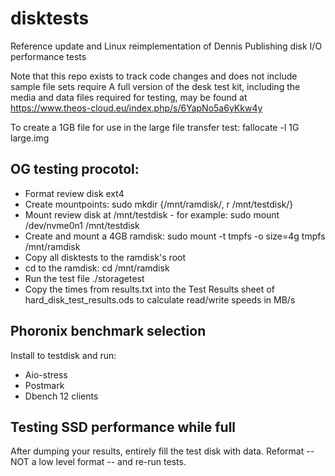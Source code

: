 # disktests
Reference update and Linux reimplementation of Dennis Publishing disk I/O performance tests

Note that this repo exists to track code changes and does not include sample file sets require
A full version of the desk test kit, including the media and data files required for testing, may be found at https://www.theos-cloud.eu/index.php/s/6YapNo5a6yKkw4y

To create a 1GB file for use in the large file transfer test:
fallocate -l 1G large.img

## OG testing procotol:

* Format review disk ext4
* Create mountpoints: sudo mkdir {/mnt/ramdisk/, r /mnt/testdisk/}
* Mount review disk at /mnt/testdisk - for example: sudo mount /dev/nvme0n1 /mnt/testdisk
* Create and mount a 4GB ramdisk: sudo mount -t tmpfs -o size=4g tmpfs /mnt/ramdisk
* Copy all disktests to the ramdisk's root
* cd to the ramdisk: cd /mnt/ramdisk
* Run the test file ./storagetest
* Copy the times from results.txt into the Test Results sheet of hard_disk_test_results.ods to calculate read/write speeds in MB/s 

## Phoronix benchmark selection

Install to testdisk and run:
* Aio-stress
* Postmark
* Dbench 12 clients

## Testing SSD performance while full

After dumping your results, entirely fill the test disk with data.
Reformat -- NOT a low level format -- and re-run tests.
